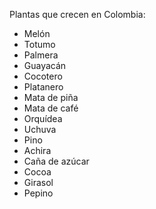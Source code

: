 Plantas que crecen en Colombia:

* Melón
* Totumo
* Palmera
* Guayacán
* Cocotero
* Platanero
* Mata de piña
* Mata de café
* Orquídea
* Uchuva
* Pino
* Achira
* Caña de azúcar
* Cocoa
* Girasol
* Pepino